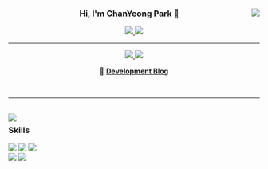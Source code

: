 <div align="center">
  
<img align="right" src="https://github-readme-stats.vercel.app/api?username=cyPark95&show_icons=true&include_all_commits=true&count_private=true&theme=dark"/>
 
### Hi, I'm ChanYeong Park 👋
 
<a href="https://hits.seeyoufarm.com">
	<img src="https://hits.seeyoufarm.com/api/count/incr/badge.svg?url=https%3A%2F%2Fgithub.com%2FcyPark95&count_bg=%23000000&title_bg=%23000000&icon=&icon_color=%23E7E7E7&title=GitHub&edge_flat=false"/>
</a>
	
<a href="https://solved.ac/profile/cas15987">
	<img src="http://mazassumnida.wtf/api/mini/generate_badge?boj=cas15987"/>
</a>

---

<a href="mailto:cas15987@gmail.com">
	<img src="https://img.shields.io/badge/MAIL-EA4335?style=flat-square&logo=Gmail&logoColor=white"/>
</a>
<a href="https://github.com/cyPark95/My-Study">
	<img src="https://img.shields.io/badge/Study-735998?style=badge&logo=GitHub&logoColor=white"/>
</a>

📖 [**Development Blog**](https://cypark95.github.io/)

<br>
 
</div>
  
---

<br>

<img align="left" src="https://github-readme-stats.vercel.app/api/top-langs/?username=cyPark95&theme=dark&exclude_repo=Computer-Science-Engineering&layout=compact&langs_count=10"/>

<div align="left">

### Skills

<img src="https://img.shields.io/badge/-Java-007396?style=flat-square&logo=java&logoColor=white"/>
<img src="https://img.shields.io/badge/Spring-6DB33F?style=flat-square&logo=Spring&logoColor=white"/>
<img src="https://img.shields.io/badge/MySQL-4479A1?style=flat-square&logo=MySQL&logoColor=white"/>

<br>

<img src="https://img.shields.io/badge/AWS-232F3E?style=flat-square&logo=Amazon aws&logoColor=white">
<img src="https://img.shields.io/badge/Github Actions-2088FF?style=flat-square&logo=githubactions&logoColor=white">

<br>

</div>
